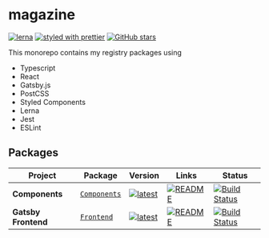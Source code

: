# magazine

[![lerna](https://img.shields.io/badge/maintained%20with-lerna-cc00ff.svg)](https://lerna.js.org/)
[![styled with prettier](https://img.shields.io/badge/styled_with-prettier-ff69b4.svg)](https://github.com/prettier/prettier)
[![GitHub stars](https://img.shields.io/github/stars/alterviewxyz/magazine)](https://github.com/alterviewxyz/magazine)

This monorepo contains my registry packages using

- Typescript
- React
- Gatsby.js
- PostCSS
- Styled Components
- Lerna
- Jest
- ESLint

## Packages

| Project             | Package                                                         | Version                                                                                                                     | Links                                                                                                       | Status                                                                                                                        |
| ------------------- | --------------------------------------------------------------- | --------------------------------------------------------------------------------------------------------------------------- | ----------------------------------------------------------------------------------------------------------- | ----------------------------------------------------------------------------------------------------------------------------- |
| **Components**      | [`Components`](https://npmjs.com/package/@alterview/components) | [![latest](https://img.shields.io/npm/v/@alterview/components/latest.svg)](https://npmjs.com/package/@alterview/components) | [![README](https://img.shields.io/badge/README--@alterview/components.svg)](/packages/components/README.md) | [![Build Status](https://travis-ci.com/alterviewxyz/magazine.svg?branch=master)](https://travis-ci.com/alterviewxyz/magazine) |
| **Gatsby Frontend** | [`Frontend`](https://npmjs.com/package/@alterview/frontend)     | [![latest](https://img.shields.io/npm/v/@alterview/frontend/latest.svg)](https://npmjs.com/package/@alterview/components)   | [![README](https://img.shields.io/badge/README--@alterview/frontend.svg)](/packages/components/README.md)   | [![Build Status](https://travis-ci.com/alterviewxyz/magazine.svg?branch=master)](https://travis-ci.com/alterviewxyz/magazine) |
